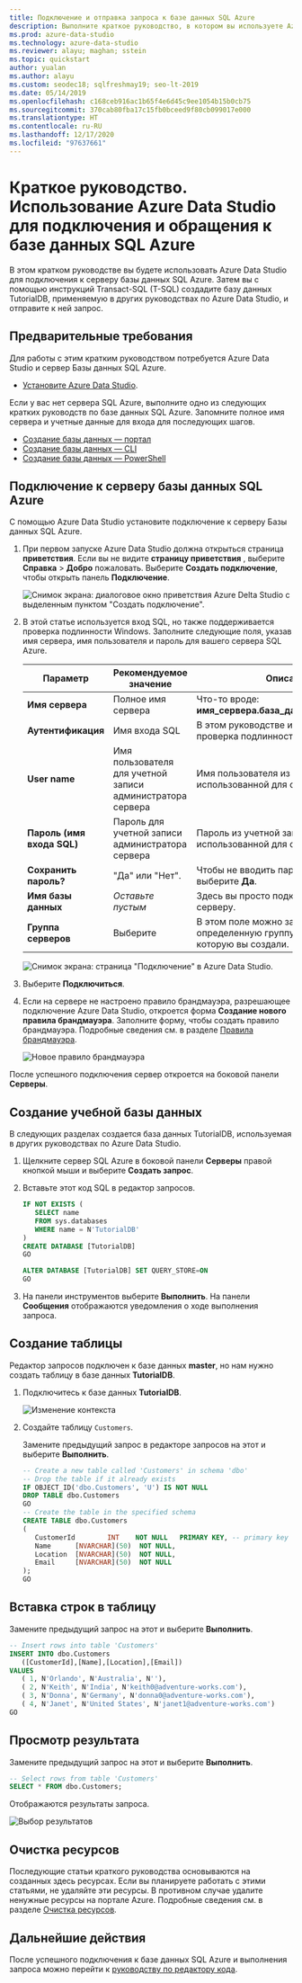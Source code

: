 ```yaml
---
title: Подключение и отправка запроса к базе данных SQL Azure
description: Выполните краткое руководство, в котором вы используете Azure Data Studio для подключения к серверу базы данных SQL Azure, а затем создадите базу данных и отправите к ней запрос.
ms.prod: azure-data-studio
ms.technology: azure-data-studio
ms.reviewer: alayu; maghan; sstein
ms.topic: quickstart
author: yualan
ms.author: alayu
ms.custom: seodec18; sqlfreshmay19; seo-lt-2019
ms.date: 05/14/2019
ms.openlocfilehash: c168ceb916ac1b65f4e6d45c9ee1054b15b0cb75
ms.sourcegitcommit: 370cab80fba17c15fb0bceed9f80cb099017e000
ms.translationtype: HT
ms.contentlocale: ru-RU
ms.lasthandoff: 12/17/2020
ms.locfileid: "97637661"
---
```

# <a name="quickstart-use-azure-data-studio-to-connect-and-query-azure-sql-database"></a>Краткое руководство. Использование Azure Data Studio для подключения и обращения к базе данных SQL Azure

В этом кратком руководстве вы будете использовать Azure Data Studio для подключения к серверу базы данных SQL Azure. Затем вы с помощью инструкций Transact-SQL (T-SQL) создадите базу данных TutorialDB, применяемую в других руководствах по Azure Data Studio, и отправите к ней запрос.

## <a name="prerequisites"></a>Предварительные требования

Для работы с этим кратким руководством потребуется Azure Data Studio и сервер Базы данных SQL Azure.

- [Установите Azure Data Studio](./download-azure-data-studio.md).

Если у вас нет сервера SQL Azure, выполните одно из следующих кратких руководств по базе данных SQL Azure. Запомните полное имя сервера и учетные данные для входа для последующих шагов.

- [Создание базы данных — портал](/azure/sql-database/sql-database-get-started-portal)
- [Создание базы данных — CLI](/azure/sql-database/sql-database-get-started-cli)
- [Создание базы данных — PowerShell](/azure/sql-database/sql-database-get-started-powershell)


## <a name="connect-to-your-azure-sql-database-server"></a>Подключение к серверу базы данных SQL Azure

С помощью Azure Data Studio установите подключение к серверу Базы данных SQL Azure.

1. При первом запуске Azure Data Studio должна открыться страница **приветствия**. Если вы не видите **страницу приветствия** , выберите **Справка** > **Добро** пожаловать. Выберите **Создать подключение**, чтобы открыть панель **Подключение**.
   
   ![Снимок экрана: диалоговое окно приветствия Azure Delta Studio с выделенным пунктом "Создать подключение".](media/quickstart-sql-database/new-connection-icon.png)

2. В этой статье используется вход SQL, но также поддерживается проверка подлинности Windows. Заполните следующие поля, указав имя сервера, имя пользователя и пароль для вашего сервера SQL Azure.

   | Параметр       | Рекомендуемое значение | Описание |
   | ------------ | ------------------ | ------------------------------------------------- | 
   | **Имя сервера** | Полное имя сервера | Что-то вроде: **имя_сервера.база_данных.windows.net**. |
   | **Аутентификация** | Имя входа SQL| В этом руководстве используется проверка подлинности SQL. |
   | **User name** | Имя пользователя для учетной записи администратора сервера | Имя пользователя из учетной записи, использованной для создания сервера. |
   | **Пароль (имя входа SQL)** | Пароль для учетной записи администратора сервера | Пароль из учетной записи, использованной для создания сервера. |
   | **Сохранить пароль?** | "Да" или "Нет". | Чтобы не вводить пароль каждый раз, выберите **Да**. |
   | **Имя базы данных** | *Оставьте пустым* | Здесь вы просто подключаетесь к серверу. |
   | **Группа серверов** | Выберите <Default> | В этом поле можно задать определенную группу серверов, которую вы создали. | 

   ![Снимок экрана: страница "Подключение" в Azure Data Studio.](media/quickstart-sql-database/new-connection-screen.png)  

3. Выберите **Подключиться**.

4. Если на сервере не настроено правило брандмауэра, разрешающее подключение Azure Data Studio, откроется форма **Создание нового правила брандмауэра**. Заполните форму, чтобы создать правило брандмауэра. Подробные сведения см. в разделе [Правила брандмауэра](/azure/sql-database/sql-database-firewall-configure).

   ![Новое правило брандмауэра](media/quickstart-sql-database/firewall.png)  

После успешного подключения сервер откроется на боковой панели **Серверы**.

## <a name="create-the-tutorial-database"></a>Создание учебной базы данных

В следующих разделах создается база данных TutorialDB, используемая в других руководствах по Azure Data Studio.

1. Щелкните сервер SQL Azure в боковой панели **Серверы** правой кнопкой мыши и выберите **Создать запрос**.

1. Вставьте этот код SQL в редактор запросов.

   ```sql
   IF NOT EXISTS (
      SELECT name
      FROM sys.databases
      WHERE name = N'TutorialDB'
   )
   CREATE DATABASE [TutorialDB]
   GO

   ALTER DATABASE [TutorialDB] SET QUERY_STORE=ON
   GO
   ```

1. На панели инструментов выберите **Выполнить**. На панели **Сообщения** отображаются уведомления о ходе выполнения запроса.

## <a name="create-a-table"></a>Создание таблицы

Редактор запросов подключен к базе данных **master**, но нам нужно создать таблицу в базе данных **TutorialDB**. 

1. Подключитесь к базе данных **TutorialDB**.

   ![Изменение контекста](media/quickstart-sql-database/change-context2.png)



1. Создайте таблицу `Customers`. 

   Замените предыдущий запрос в редакторе запросов на этот и выберите **Выполнить**.

   ```sql
   -- Create a new table called 'Customers' in schema 'dbo'
   -- Drop the table if it already exists
   IF OBJECT_ID('dbo.Customers', 'U') IS NOT NULL
   DROP TABLE dbo.Customers
   GO
   -- Create the table in the specified schema
   CREATE TABLE dbo.Customers
   (
      CustomerId        INT    NOT NULL   PRIMARY KEY, -- primary key column
      Name      [NVARCHAR](50)  NOT NULL,
      Location  [NVARCHAR](50)  NOT NULL,
      Email     [NVARCHAR](50)  NOT NULL
   );
   GO
   ```


## <a name="insert-rows-into-the-table"></a>Вставка строк в таблицу

Замените предыдущий запрос на этот и выберите **Выполнить**.

   ```sql
   -- Insert rows into table 'Customers'
   INSERT INTO dbo.Customers
      ([CustomerId],[Name],[Location],[Email])
   VALUES
      ( 1, N'Orlando', N'Australia', N''),
      ( 2, N'Keith', N'India', N'keith0@adventure-works.com'),
      ( 3, N'Donna', N'Germany', N'donna0@adventure-works.com'),
      ( 4, N'Janet', N'United States', N'janet1@adventure-works.com')
   GO
   ```

## <a name="view-the-result"></a>Просмотр результата

Замените предыдущий запрос на этот и выберите **Выполнить**.

   ```sql
   -- Select rows from table 'Customers'
   SELECT * FROM dbo.Customers;
   ```

Отображаются результаты запроса.

   ![Выбор результатов](media/quickstart-sql-database/select-results2.png)


## <a name="clean-up-resources"></a>Очистка ресурсов

Последующие статьи краткого руководства основываются на созданных здесь ресурсах. Если вы планируете работать с этими статьями, не удаляйте эти ресурсы. В противном случае удалите ненужные ресурсы на портале Azure. Подробные сведения см. в разделе [Очистка ресурсов](/azure/sql-database/sql-database-get-started-portal#clean-up-resources).

## <a name="next-steps"></a>Дальнейшие действия

После успешного подключения к базе данных SQL Azure и выполнения запроса можно перейти к [руководству по редактору кода](tutorial-sql-editor.md).